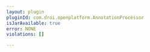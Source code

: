 ```yaml
---
layout: plugin
pluginId: com.droi.openplatform.AnnotationProcessor
isJarAvailable: true
error: NONE
violations: []

---
```

